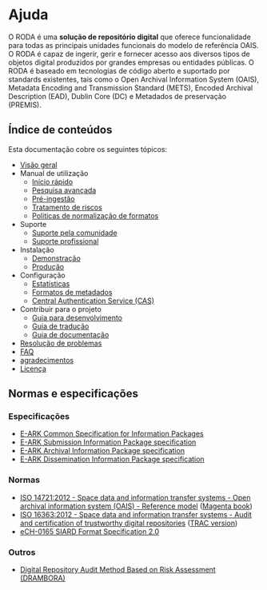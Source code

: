 # Ajuda

O RODA é uma **solução de repositório digital** que oferece funcionalidade para todas as principais unidades funcionais do modelo de referência OAIS. O RODA é capaz de ingerir, gerir e fornecer acesso aos diversos tipos de objetos digital produzidos por grandes empresas ou entidades públicas. O RODA é baseado em tecnologias de código aberto e suportado por standards existentes, tais como o Open Archival Information System (OAIS), Metadata Encoding and Transmission Standard (METS), Encoded Archival Description (EAD), Dublin Core (DC) e Metadados de preservação (PREMIS).

## Índice de conteúdos

Esta documentação cobre os seguintes tópicos:

- [Visão geral](Overview_pt_PT.md)
- Manual de utilização
  - [Início rápido](Quickstart.md)
  - [Pesquisa avançada](Advanced_Search_pt_PT.md)
  - [Pré-ingestão](Pre_Ingest_pt_PT.md)
  - [Tratamento de riscos](Risk_Assessment.md)
  - [Politicas de normalização de formatos](Format_Normalization_Policy.md)
- Suporte
  - [Suporte pela comunidade](Community_Support.md)
  - [Suporte profissional](Professional_Support.md)
- Instalação
  - [Demonstração](Installation_Testing_Environments.md)
  - [Produção](Installation_Production_Environments.md)
- Configuração
  - [Estatísticas](Statistics_pt_PT.md)
  - [Formatos de metadados](Metadata_Formats.md)
  - [Central Authentication Service (CAS)](Central_Authentication_Service.md)
- Contribuir para o projeto
  - [Guia para desenvolvimento](Developers_Guide.md)
  - [Guia de tradução](Translation_Guide.md)
  - [Guia de documentação](Documentation_Guide_pt_PT.md)
- [Resolução de problemas](Troubleshooting.md)
- [FAQ](FAQ_pt_PT.md)
- [agradecimentos](Acknowledgements.md)
- [Licença](License.md)


## Normas e especificações

### Especificações

* [E-ARK Common Specification for Information Packages](http://www.dasboard.eu/specifications/common-specification)
* [E-ARK Submission Information Package specification](http://www.dasboard.eu/specifications/sip)
* [E-ARK Archival Information Package specification](http://www.dasboard.eu/specifications/aip)
* [E-ARK Dissemination Information Package specification](http://www.dasboard.eu/specifications/dip)

### Normas

*  [ISO 14721:2012 - Space data and information transfer systems - Open archival information system (OAIS) - Reference model](http://www.iso.org/iso/catalogue_detail.htm?csnumber=57284) ([Magenta book](http://public.ccsds.org/publications/archive/650x0m2.pdf))
*   [ISO 16363:2012 - Space data and information transfer systems - Audit and certification of trustworthy digital repositories](http://www.iso.org/iso/catalogue_detail.htm?csnumber=56510) ([TRAC version](https://www.crl.edu/sites/default/files/d6/attachments/pages/trac_0.pdf))
* [eCH-0165 SIARD Format Specification 2.0](https://www.ech.ch/vechweb/page?p=dossier&documentNumber=eCH-0165&documentVersion=2.0)

### Outros

* [Digital Repository Audit Method Based on Risk Assessment (DRAMBORA)](http://www.repositoryaudit.eu/download/)

